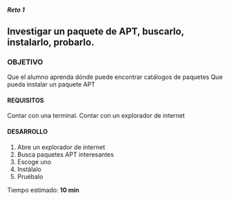 ##### Reto 1
## Investigar un paquete de APT, buscarlo, instalarlo, probarlo.

### OBJETIVO
Que el alumno aprenda dónde puede encontrar catálogos de paquetes
Que pueda instalar un paquete APT

#### REQUISITOS

Contar con una terminal.
Contar con un explorador de internet

#### DESARROLLO

1. Abre un explorador de internet
2. Busca paquetes APT interesantes
3. Escoge uno
4. Instálalo
5. Pruébalo

Tiempo estimado: **10 min**